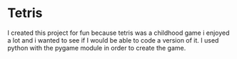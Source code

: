 # Tetris

I created this project for fun because tetris was a childhood game i enjoyed a lot and i wanted to see if I would be able to code a version of it. 
I used python with the pygame module in order to create the game. 

